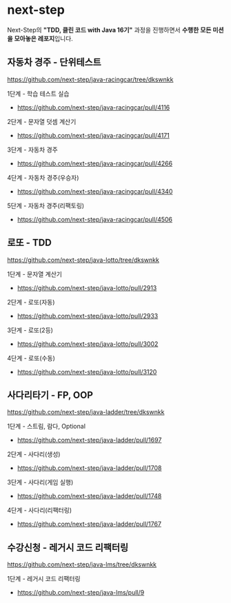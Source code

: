 # next-step
Next-Step의 **"TDD, 클린 코드 with Java 16기"** 과정을 진행하면서 **수행한 모든 미션을 모아놓은 레포지**입니다.

## 자동차 경주 - 단위테스트
https://github.com/next-step/java-racingcar/tree/dkswnkk

1단계 - 학습 테스트 실습
- https://github.com/next-step/java-racingcar/pull/4116

2단계 - 문자열 덧셈 계산기
- https://github.com/next-step/java-racingcar/pull/4171

3단계 - 자동차 경주
- https://github.com/next-step/java-racingcar/pull/4266

4단계 - 자동차 경주(우승자)
- https://github.com/next-step/java-racingcar/pull/4340

5단계 - 자동차 경주(리팩토링)
- https://github.com/next-step/java-racingcar/pull/4506

## 로또 - TDD
https://github.com/next-step/java-lotto/tree/dkswnkk

1단계 - 문자열 계산기
- https://github.com/next-step/java-lotto/pull/2913

2단계 - 로또(자동)
- https://github.com/next-step/java-lotto/pull/2933

3단계 - 로또(2등)
- https://github.com/next-step/java-lotto/pull/3002

4단계 - 로또(수동)
- https://github.com/next-step/java-lotto/pull/3120

## 사다리타기 - FP, OOP
https://github.com/next-step/java-ladder/tree/dkswnkk

1단계 - 스트림, 람다, Optional
- https://github.com/next-step/java-ladder/pull/1697

2단계 - 사다리(생성)
- https://github.com/next-step/java-ladder/pull/1708

3단계 - 사다리(게임 실행)
- https://github.com/next-step/java-ladder/pull/1748

4단계 - 사다리(리팩터링)
- https://github.com/next-step/java-ladder/pull/1767

## 수강신청 - 레거시 코드 리팩터링
https://github.com/next-step/java-lms/tree/dkswnkk

1단계 - 레거시 코드 리팩터링
- https://github.com/next-step/java-lms/pull/9